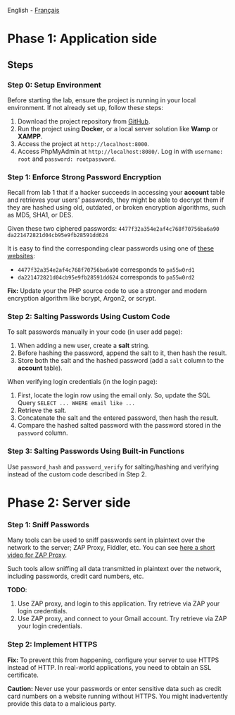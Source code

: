 English - [Français](https://github.com/nasri-lab/sql-injection/blob/main/labs/lab3-fr.md)

# Phase 1: Application side

## Steps

### Step 0: Setup Environment

Before starting the lab, ensure the project is running in your local environment. If not already set up, follow these steps:

1. Download the project repository from [GitHub](https://github.com/nasri-lab/security).
2. Run the project using **Docker**, or a local server solution like **Wamp** or **XAMPP**.
3. Access the project at `http://localhost:8000`.
4. Access PhpMyAdmin at `http://localhost:8080/`. Log in with `username: root` and `password: rootpassword`.

### Step 1: Enforce Strong Password Encryption

Recall from lab 1 that if a hacker succeeds in accessing your **account** table and retrieves your users' passwords, they might be able to decrypt them if they are hashed using old, outdated, or broken encryption algorithms, such as MD5, SHA1, or DES.

Given these two ciphered passwords:
`4477f32a354e2af4c768f70756ba6a90`
`da221472821d04cb95e9fb28591dd624`

It is easy to find the corresponding clear passwords using one of [these websites](https://www.google.com/search?channel=fs&client=ubuntu&q=Decrypt+MD5):
- `4477f32a354e2af4c768f70756ba6a90` corresponds to `pa55w0rd1`
- `da221472821d04cb95e9fb28591dd624` corresponds to `pa55w0rd2`

**Fix:** Update your the PHP source code to use a stronger and modern encryption algorithm like bcrypt, Argon2, or scrypt.

### Step 2: Salting Passwords Using Custom Code

To salt passwords manually in your code (in user add  page):
1. When adding a new user, create a **salt** string.
2. Before hashing the password, append the salt to it, then hash the result.
3. Store both the salt and the hashed password (add a `salt` column to the **account** table).

When verifying login credentials (in the login page):
1. First, locate the login row using the email only. So, update the SQL Query `SELECT ... WHERE email like ...`
2. Retrieve the salt.
3. Concatenate the salt and the entered password, then hash the result.
4. Compare the hashed salted password with the password stored in the `password` column.

### Step 3: Salting Passwords Using Built-in Functions

Use `password_hash` and `password_verify` for salting/hashing and verifying instead of the custom code described in Step 2.

# Phase 2: Server side

### Step 1: Sniff Passwords

Many tools can be used to sniff passwords sent in plaintext over the network to the server; ZAP Proxy, Fiddler, etc. You can see [here a short video for ZAP Proxy](https://www.youtube.com/watch?v=4C2d_nlZHiw).

Such tools allow sniffing all data transmitted in plaintext over the network, including passwords, credit card numbers, etc.

**TODO**:
1. Use ZAP proxy, and login to this application. Try retrieve via ZAP your login credentials.
2. Use ZAP proxy, and connect to your Gmail account. Try retrieve via ZAP your login credentials.

### Step 2: Implement HTTPS

**Fix:** To prevent this from happening, configure your server to use HTTPS instead of HTTP. In real-world applications, you need to obtain an SSL certificate.

**Caution:** Never use your passwords or enter sensitive data such as credit card numbers on a website running without HTTPS. You might inadvertently provide this data to a malicious party.
